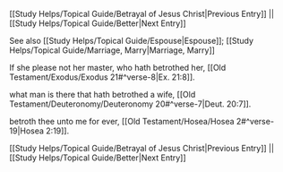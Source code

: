 [[Study Helps/Topical Guide/Betrayal of Jesus Christ|Previous Entry]]  ||  [[Study Helps/Topical Guide/Better|Next Entry]]

 See also [[Study Helps/Topical Guide/Espouse|Espouse]]; [[Study Helps/Topical Guide/Marriage, Marry|Marriage, Marry]]

 If she please not her master, who hath betrothed her, [[Old Testament/Exodus/Exodus 21#^verse-8|Ex. 21:8]].

 what man is there that hath betrothed a wife, [[Old Testament/Deuteronomy/Deuteronomy 20#^verse-7|Deut. 20:7]].

 betroth thee unto me for ever, [[Old Testament/Hosea/Hosea 2#^verse-19|Hosea 2:19]].

[[Study Helps/Topical Guide/Betrayal of Jesus Christ|Previous Entry]]  ||  [[Study Helps/Topical Guide/Better|Next Entry]]